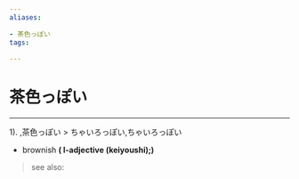 ```yaml
---
aliases:
    
- 茶色っぽい
tags:
    
---
```


# 茶色っぽい
---
1).
,茶色っぽい > ちゃいろっぽい,ちゃいろっぽい

- brownish
**( I-adjective (keiyoushi);)**
> see also: 
            